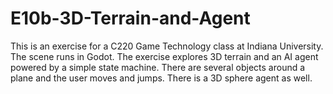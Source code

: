 # E10b-3D-Terrain-and-Agent

This is an exercise for a C220 Game Technology class at Indiana University. The scene runs in Godot. The exercise explores 3D terrain and an AI agent powered by a simple state machine. There are several objects around a plane and the user moves and jumps. There is a 3D sphere agent as well. 



